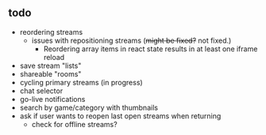 ## todo

* reordering streams
  * issues with repositioning streams (~~might be fixed?~~ not fixed.)
    * Reordering array items in react state results in at least one iframe reload
* save stream "lists"
* shareable "rooms"
* cycling primary streams (in progress)
* chat selector
* go-live notifications
* search by game/category with thumbnails
* ask if user wants to reopen last open streams when returning
  * check for offline streams?